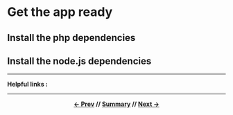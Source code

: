 # Get the app ready

## Install the php dependencies

## Install the node.js dependencies

<hr>

**Helpful links :**

<hr>
<div align="center">

**[<- Prev](homestead.md) // [Summary](../README.md) // [Next ->](#)**

</div>